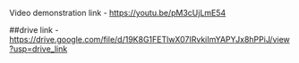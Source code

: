Video demonstration link - https://youtu.be/pM3cUjLmE54

##drive link - https://drive.google.com/file/d/19K8G1FETlwX07IRvkiImYAPYJx8hPPiJ/view?usp=drive_link
